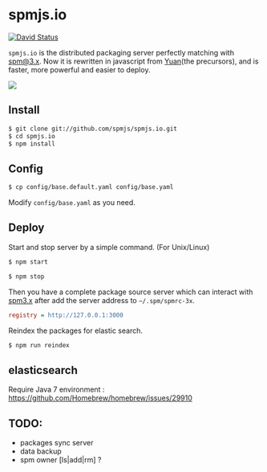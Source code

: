 # spmjs.io

[![David Status](http://img.shields.io/david/spmjs/spmjs.io.svg?style=flat)](https://david-dm.org/spmjs/spmjs.io)

`spmjs.io` is the distributed packaging server perfectly matching with [spm@3.x](https://github.com/spmjs/spm/tree/master). Now it is rewritten in javascript from [Yuan](https://github.com/spmjs/yuan/)(the precursors), and is faster, more powerful and easier to deploy.

![](https://i.alipayobjects.com/i/localhost/png/201404/2YQxOTYoFp.png)

## Install

```bash
$ git clone git://github.com/spmjs/spmjs.io.git
$ cd spmjs.io
$ npm install
```

## Config

```bash
$ cp config/base.default.yaml config/base.yaml
```

Modify `config/base.yaml` as you need.

## Deploy

Start and stop server by a simple command. (For Unix/Linux)

```bash
$ npm start
```

```bash
$ npm stop
```

Then you have a complete package source server which can interact with [spm3.x](https://github.com/spmjs/spm/tree/master) after add the server address to `~/.spm/spmrc-3x`.

```ini
registry = http://127.0.0.1:3000
```

Reindex the packages for elastic search.

```bash
$ npm run reindex
```

## elasticsearch

Require Java 7 environment : https://github.com/Homebrew/homebrew/issues/29910

## TODO:

- packages sync server
- data backup
- spm owner [ls|add|rm] ?
